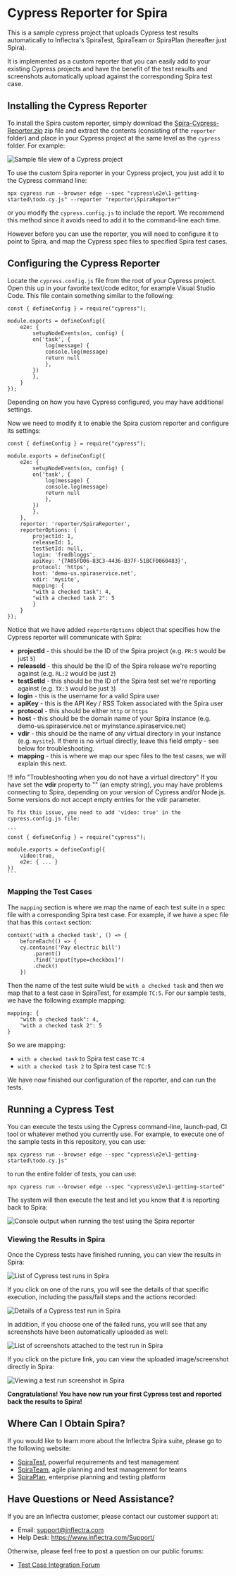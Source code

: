 # Cypress Reporter for Spira
This is a sample cypress project that uploads Cypress test results automatically to Inflectra's SpiraTest, SpiraTeam or SpiraPlan (hereafter just Spira).

It is implemented as a custom reporter that you can easily add to your existing Cypress projects and have the benefit of the test results and screenshots automatically upload against the corresponding Spira test case.

## Installing the Cypress Reporter
To install the Spira custom reporter, simply download the [Spira-Cypress-Reporter.zip](https://github.com/Inflectra/cypress-sample/raw/main/Spira-Cypress-Reporter.zip) zip file and extract the contents (consisting of the `reporter` folder) and place in your Cypress project at the same level as the `cypress` folder. For example:

![Sample file view of a Cypress project](img/spira-reporter-1.png)

To use the custom Spira reporter in your Cypress project, you just add it to the Cypress command line:

    npx cypress run --browser edge --spec "cypress\e2e\1-getting-started\todo.cy.js" --reporter "reporter\SpiraReporter"

or you modify the `cypress.config.js` to include the report. We recommend this method since it avoids need to add it to the command-line each time.

However before you can use the reporter, you will need to configure it to point to Spira, and map the Cypress spec files to specified Spira test cases.

## Configuring the Cypress Reporter
Locate the `cypress.config.js` file from the root of your Cypress project. Open this up in your favorite text/code editor, for example Visual Studio Code. This file contain something similar to the following:

    const { defineConfig } = require("cypress");

    module.exports = defineConfig({
        e2e: {
            setupNodeEvents(on, config) {
            on('task', { 
                log(message) {
                console.log(message)
                return null
                },
            })
            },
        }
    });

Depending on how you have Cypress configured, you may have additional settings.

Now we need to modify it to enable the Spira custom reporter and configure its settings:

    const { defineConfig } = require("cypress");

    module.exports = defineConfig({
        e2e: {
            setupNodeEvents(on, config) {
            on('task', { 
                log(message) {
                console.log(message)
                return null
                },
            })
            },
        },
        reporter: 'reporter/SpiraReporter',
        reporterOptions: {
            projectId: 1,
            releaseId: 1,
            testSetId: null,
            login: 'fredbloggs',
            apiKey: '{7A05FD06-83C3-4436-B37F-51BCF0060483}',
            protocol: 'https',
            host: 'demo-us.spiraservice.net',
            vdir: 'mysite',
            mapping: {
            "with a checked task": 4,
            "with a checked task 2": 5
            }
        }
    });


Notice that we have added `reporterOptions` object that specifies how the Cypress reporter will communicate with Spira:

- **projectId** - this should be the ID of the Spira project (e.g. `PR:5` would be just `5`)
- **releaseId** - this should be the ID of the Spira release we're reporting against (e.g. `RL:2` would be just `2`)
- **testSetId** - this should be the ID of the Spira test set we're reporting against (e.g. `TX:3` would be just `3`)
- **login** - this is the username for a valid Spira user
- **apiKey** - this is the API Key / RSS Token associated with the Spira user
- **protocol** - this should be either `http` or `https`
- **host** - this should be the domain name of your Spira instance (e.g. demo-us.spiraservice.net or myinstance.spiraservice.net)
- **vdir** - this should be the name of any virtual directory in your instance (e.g. `mysite`). If there is no virtual directly, leave this field empty - see below for troubleshooting.
- **mapping**  - this is where we map our spec files to the test cases, we will explain this next.

!!! info "Troubleshooting when you do not have a virtual directory"
    If you have set the **vdir** property to "" (an empty string), you may have problems connecting to Spira, depending on your version of Cypress and/or Node.js. Some versions do not accept empty entries for the vdir parameter. 

    To fix this issue, you need to add 'video: true' in the cypress.config.js file:

    ```
    const { defineConfig } = require("cypress");

    module.exports = defineConfig({
        video:true,
        e2e: { ... }
    })
    ```

### Mapping the Test Cases

The `mapping` section is where we map the name of each test suite in a spec file with a corresponding Spira test case. For example, if we have a spec file that has this `context` section:

    context('with a checked task', () => {
        beforeEach(() => {
        cy.contains('Pay electric bill')
            .parent()
            .find('input[type=checkbox]')
            .check()
        })

Then the name of the test suite wiuld be `with a checked task` and then we map that to a test case in SpiraTest, for example `TC:5`. For our sample tests, we have the following example mapping:

    mapping: {
        "with a checked task": 4,
        "with a checked task 2": 5
    }

So we are mapping:
- `with a checked task` to Spira test case `TC:4`
- `with a checked task 2` to Spira test case `TC:5`

We have now finished our configuration of the reporter, and can run the tests.

## Running a Cypress Test
You can execute the tests using the Cypress command-line, launch-pad, CI tool or whatever method you currently use. For example, to execute one of the sample tests in this repository, you can use:

    npx cypress run --browser edge --spec "cypress\e2e\1-getting-started\todo.cy.js"

to run the entire folder of tests, you can use:

    npx cypress run --browser edge --spec "cypress\e2e\1-getting-started"

The system will then execute the test and let you know that it is reporting back to Spira:

![Console output when running the test using the Spira reporter](img/spira-reporter-2.png)

### Viewing the Results in Spira

Once the Cypress tests have finished running, you can view the results in Spira:

![List of Cypress test runs in Spira](img/spira-reporter-3.png)

If you click on one of the runs, you will see the details of that specific execution, including the pass/fail steps and the actions recorded:

![Details of a Cypress test run in Spira](img/spira-reporter-4.png)

In addition, if you choose one of the failed runs, you will see that any screenshots have been automatically uploaded as well:

![List of screenshots attached to the test run in Spira](img/spira-reporter-5.png)

If you click on the picture link, you can view the uploaded image/screenshot directly in Spira:

![Viewing a test run screenshot in Spira](img/spira-reporter-6.png)

**Congratulations! You have now run your first Cypress test and reported back the results to Spira!**

## Where Can I Obtain Spira?

If you would like to learn more about the Inflectra Spira suite, please go to the following website:
- [SpiraTest](https://www.inflectra.com/SpiraTest/), powerful requirements and test management
- [SpiraTeam](https://www.inflectra.com/SpiraTeam/), agile planning and test management for teams
- [SpiraPlan](https://www.inflectra.com/SpiraPlan/), enterprise planning and testing platform

## Have Questions or Need Assistance?
If you are an Inflectra customer, please contact our customer support at:
- Email: support@inflectra.com
- Help Desk: https://www.inflectra.com/Support/

Otherwise, please feel free to post a question on our public forums:
- [Test Case Integration Forum](https://www.inflectra.com/Support/Forum/integrations/unit-testing/List.aspx)